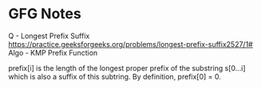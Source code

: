 # GFG Notes

Q - Longest Prefix Suffix
https://practice.geeksforgeeks.org/problems/longest-prefix-suffix2527/1#
Algo - KMP
Prefix Function 

prefix[i] is the length of the longest proper prefix of the substring s[0...i] which is also a suffix of this subtring.
By definition, prefix[0] = 0.
